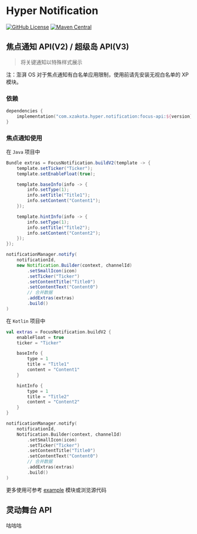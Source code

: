 # Hyper Notification
[![GitHub License](https://img.shields.io/github/license/xzakota/HyperNotification?color=blue)](https://github.com/xzakota/HyperNotification/blob/main/LICENSE)
[![Maven Central](https://img.shields.io/maven-central/v/com.xzakota.hyper.notification/focus-api?color=green)](https://search.maven.org/search?q=g:com.xzakota.hyper.notification)


## 焦点通知 API(V2) / 超级岛 API(V3)
> 将关键通知以特殊样式展示

注：澎湃 OS 对于焦点通知有白名单应用限制，使用前请先安装无视白名单的 XP 模块。

### 依赖
```kotlin
dependencies {
    implementation("com.xzakota.hyper.notification:focus-api:${version}")
}
```

### 焦点通知使用
在 `Java` 项目中
```java
Bundle extras = FocusNotification.buildV2(template -> {
    template.setTicker("Ticker");
    template.setEnableFloat(true);

    template.baseInfo(info -> {
        info.setType(1);
        info.setTitle("Title1");
        info.setContent("Content1");
    });

    template.hintInfo(info -> {
        info.setType(1);
        info.setTitle("Title2");
        info.setContent("Content2");
    });
});

notificationManager.notify(
    notificationId,
    new Notification.Builder(context, channelId)
        .setSmallIcon(icon)
        .setTicker("Ticker")
        .setContentTitle("Title0")
        .setContentText("Content0")
        // 合并数据
        .addExtras(extras)
        .build()
)
```

在 `Kotlin` 项目中
```kotlin
val extras = FocusNotification.buildV2 {
    enableFloat = true
    ticker = "Ticker"

    baseInfo {
        type = 1
        title = "Title1"
        content = "Content1"
    }

    hintInfo {
        type = 1
        title = "Title2"
        content = "Content2"
    }
}

notificationManager.notify(
    notificationId,
    Notification.Builder(context, channelId)
        .setSmallIcon(icon)
        .setTicker("Ticker")
        .setContentTitle("Title0")
        .setContentText("Content0")
        // 合并数据
        .addExtras(extras)
        .build()
)
```

更多使用可参考 [example](https://github.com/xzakota/HyperNotification/tree/main/example/src/main/kotlin/com/xzakota/hyper/notification/focus/example/ui/MainActivity.kt#L72) 模块或浏览源代码

## 灵动舞台 API
咕咕咕
